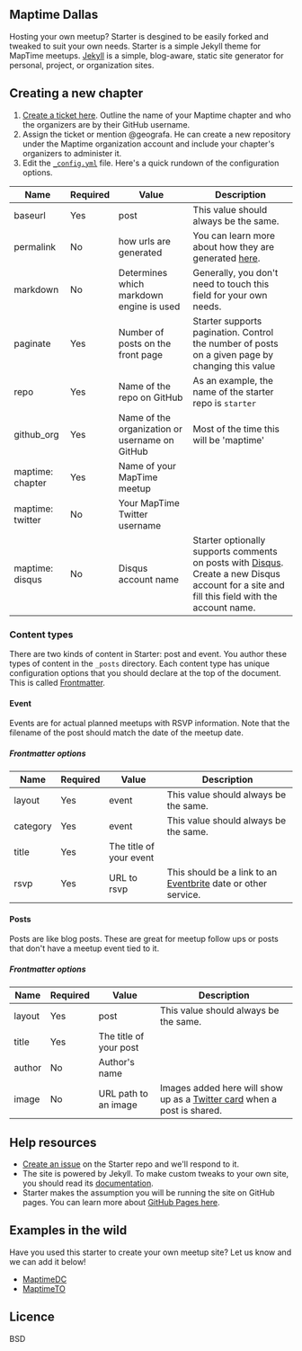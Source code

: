 ## Maptime Dallas

Hosting your own meetup? Starter is desgined to be easily forked and tweaked to suit your own needs. Starter is a simple Jekyll theme for MapTime meetups. [Jekyll](http://jekyllrb.com/) is a simple, blog-aware, static site generator for personal, project, or organization sites.

## Creating a new chapter

1. [Create a ticket here](https://github.com/maptime/starter/issues/new/). Outline the name of your Maptime chapter and who the organizers are by their GitHub username.
2. Assign the ticket or mention @geografa. He can create a new repository under the Maptime organization account and include your chapter's organizers to administer it.
3. Edit the [`_config.yml`](https://github.com/maptime/starter/blob/gh-pages/_config.yml) file. Here's a quick rundown of the configuration options.

| Name | Required | Value | Description |
| --- | --- | --- | --- |
| baseurl | Yes | post | This value should always be the same. |
| permalink | No | how urls are generated | You can learn more about how they are generated [here](http://jekyllrb.com/docs/permalinks/). |
| markdown | No | Determines which markdown engine is used | Generally, you don't need to touch this field for your own needs. |
| paginate | Yes | Number of posts on the front page | Starter supports pagination. Control the number of posts on a given page by changing this value |
| repo | Yes | Name of the repo on GitHub | As an example, the name of the starter repo is `starter` |
| github_org | Yes | Name of the organization or username on GitHub | Most of the time this will be 'maptime' |
| maptime: chapter | Yes | Name of your MapTime meetup | |
| maptime: twitter | No | Your MapTime Twitter username | |
| maptime: disqus | No | Disqus account name | Starter optionally supports comments on posts with [Disqus](http://disqus.com). Create a new Disqus account for a site and fill this field with the account name. |

### Content types

There are two kinds of content in Starter: post and event. You author these types of content in the `_posts` directory. Each content type has unique configuration options that you should declare at the top of the document. This is called [Frontmatter](http://jekyllrb.com/docs/frontmatter/).

#### Event
Events are for actual planned meetups with RSVP information. Note that the filename of the post should match the date of the meetup date.

##### Frontmatter options

| Name | Required | Value | Description |
| --- | --- | --- | --- |
| layout | Yes | event | This value should always be the same. |
| category | Yes | event | This value should always be the same. |
| title | Yes | The title of your event | |
| rsvp | Yes | URL to rsvp | This should be a link to  an [Eventbrite](http://eventbrite.com) date or other service. |

#### Posts

Posts are like blog posts. These are great for meetup follow ups or posts that don't have a meetup event tied to it.

##### Frontmatter options

| Name | Required | Value | Description |
| --- | --- | --- | --- |
| layout | Yes | post | This value should always be the same. |
| title | Yes | The title of your post | |
| author | No | Author's name | |
| image | No | URL path to an image | Images added here will show up as a [Twitter card](https://dev.twitter.com/docs/cards) when a post is shared. |

## Help resources

- [Create an issue](https://github.com/maptime/starter/issues) on the Starter repo and we'll respond to it.
- The site is powered by Jekyll. To make custom tweaks to your own site, you should read its [documentation](http://jekyllrb.com/docs/home/).
- Starter makes the assumption you will be running the site on GitHub pages. You can learn more about [GitHub Pages here](https://guides.github.com/features/pages/).

## Examples in the wild

Have you used this starter to create your own meetup site? Let us know and we can add it below!

- [MaptimeDC](https://maptime.github.io/dc/)
- [MaptimeTO](https://maptime.github.io/toronto/)

## Licence

BSD
